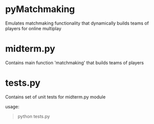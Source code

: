 # pyMatchmaking
Emulates matchmaking functionality that dynamically builds teams of players for online multiplay

# midterm.py
Contains main function 'matchmaking' that builds teams of players

# tests.py
Contains set of unit tests for midterm.py module

usage:
> python tests.py